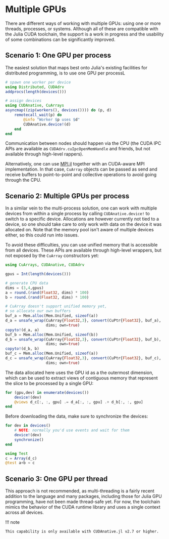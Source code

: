 # Multiple GPUs

There are different ways of working with multiple GPUs: using one or more threads,
processes, or systems. Although all of these are compatible with the Julia CUDA toolchain,
the support is a work in progress and the usability of some combinations can be
significantly improved.


## Scenario 1: One GPU per process

The easiest solution that maps best onto Julia's existing facilities for distributed
programming, is to use one GPU per processL

```julia
# spawn one worker per device
using Distributed, CUDAdrv
addprocs(length(devices()))

# assign devices
using CUDAnative, CuArrays
asyncmap((zip(workers(), devices()))) do (p, d)
    remotecall_wait(p) do
        @info "Worker $p uses $d"
        CUDAnative.device!(d)
    end
end
```

Communication between nodes should happen via the CPU (the CUDA IPC APIs are available as
`CUDAdrv.cuIpcOpenMemHandle` and friends, but not available through high-level rappers).

Alternatively, one can use [MPI.jl](https://github.com/JuliaParallel/MPI.jl) together with
an CUDA-aware MPI implementation. In that case, `CuArray` objects can be passed as send and
receive buffers to point-to-point and collective operations to avoid going through the CPU.


## Scenario 2: Multiple GPUs per process

In a similar vein to the multi-process solution, one can work with multiple devices from
within a single process by calling `CUDAnative.device!` to switch to a specific device.
Allocations are however currently not tied to a device, so one should take care to only
work with data on the device it was allocated on. Note that the memory pool isn't aware of
multiple devices either, so this could run into issues.

To avoid these difficulties, you can use unified memory that is accessible from all devices.
These APIs are available through high-level wrappers, but not exposed by the `CuArray`
constructors yet:

```julia
using CuArrays, CUDAnative, CUDAdrv

gpus = Int(length(devices()))

# generate CPU data
dims = (3,4,gpus)
a = round.(rand(Float32, dims) * 100)
b = round.(rand(Float32, dims) * 100)

# CuArray doesn't support unified memory yet,
# so allocate our own buffers
buf_a = Mem.alloc(Mem.Unified, sizeof(a))
d_a = unsafe_wrap(CuArray{Float32,3}, convert(CuPtr{Float32}, buf_a),
                  dims; own=true)
copyto!(d_a, a)
buf_b = Mem.alloc(Mem.Unified, sizeof(b))
d_b = unsafe_wrap(CuArray{Float32,3}, convert(CuPtr{Float32}, buf_b),
                  dims; own=true)
copyto!(d_b, b)
buf_c = Mem.alloc(Mem.Unified, sizeof(a))
d_c = unsafe_wrap(CuArray{Float32,3}, convert(CuPtr{Float32}, buf_c),
                  dims; own=true)
```

The data allocated here uses the GPU id as a the outermost dimension, which can be used to
extract views of contiguous memory that represent the slice to be processed by a single GPU:

```julia
for (gpu,dev) in enumerate(devices())
    device!(dev)
    @views d_c[:, :, gpu] .= d_a[:, :, gpu] .+ d_b[:, :, gpu]
end
```

Before downloading the data, make sure to synchronize the devices:

```julia
for dev in devices()
    # NOTE: normally you'd use events and wait for them
    device!(dev)
    synchronize()
end

using Test
c = Array(d_c)
@test a+b ≈ c
```


## Scenario 3: One GPU per thread

This approach is not recommended, as multi-threading is a fairly recent addition to the
language and many packages, including those for Julia GPU programming, have not been made
thread-safe yet. For now, the toolchain mimics the behavior of the CUDA runtime library and
uses a single context across all devices.

!!! note

    This capability is only available with CUDAnative.jl v2.7 or higher.
